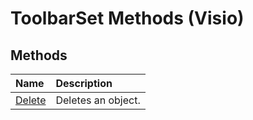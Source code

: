 
# ToolbarSet Methods (Visio)

## Methods



|**Name**|**Description**|
|:-----|:-----|
|[Delete](2893aca9-3607-5e37-e885-a59c60a2b78d.md)|Deletes an object.|
